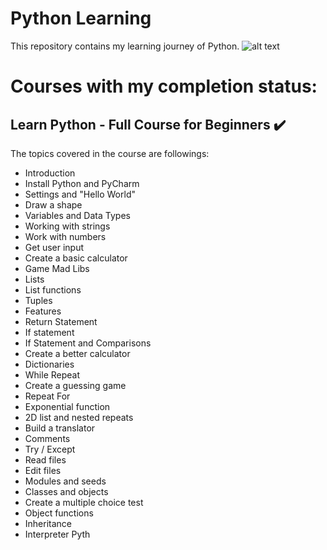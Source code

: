 # Python Learning
This repository contains my learning journey of Python.
![alt text](https://anthoncode.com/wp-content/uploads/2019/01/python-logo-png.png)
# Courses with my completion status:
## Learn Python - Full Course for Beginners ✔️
The topics covered in the course are followings:
- Introduction
- Install Python and PyCharm
- Settings and "Hello World"
- Draw a shape
- Variables and Data Types
- Working with strings
- Work with numbers
- Get user input
- Create a basic calculator
- Game Mad Libs
- Lists
- List functions
- Tuples
- Features
- Return Statement
- If statement
- If Statement and Comparisons
- Create a better calculator
- Dictionaries
- While Repeat
- Create a guessing game
- Repeat For
- Exponential function
- 2D list and nested repeats
- Build a translator
- Comments
- Try / Except
- Read files
- Edit files
- Modules and seeds
- Classes and objects
- Create a multiple choice test
- Object functions
- Inheritance
- Interpreter Pyth
